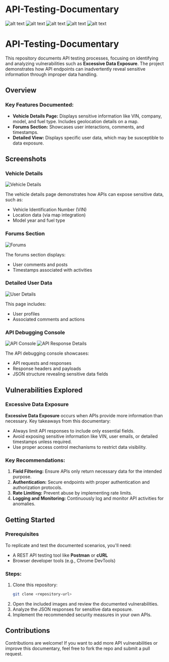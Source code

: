 # API-Testing-Documentary
![alt text](image.png)
![alt text](image-1.png)
![alt text](image-2.png)
![alt text](image-3.png)
![alt text](image-4.png)











# API-Testing-Documentary

This repository documents API testing processes, focusing on identifying and analyzing vulnerabilities such as **Excessive Data Exposure**. The project demonstrates how API endpoints can inadvertently reveal sensitive information through improper data handling.

## Overview

### Key Features Documented:
- **Vehicle Details Page:** Displays sensitive information like VIN, company, model, and fuel type. Includes geolocation details on a map.
- **Forums Section:** Showcases user interactions, comments, and timestamps.
- **Detailed View:** Displays specific user data, which may be susceptible to data exposure.

## Screenshots

### Vehicle Details
![Vehicle Details](image.png)

The vehicle details page demonstrates how APIs can expose sensitive data, such as:
- Vehicle Identification Number (VIN)
- Location data (via map integration)
- Model year and fuel type

### Forums Section
![Forums](image-1.png)

The forums section displays:
- User comments and posts
- Timestamps associated with activities

### Detailed User Data
![User Details](image-2.png)

This page includes:
- User profiles
- Associated comments and actions

### API Debugging Console
![API Console](image-3.png)
![API Response Details](image-4.png)

The API debugging console showcases:
- API requests and responses
- Response headers and payloads
- JSON structure revealing sensitive data fields

## Vulnerabilities Explored

### Excessive Data Exposure
**Excessive Data Exposure** occurs when APIs provide more information than necessary. Key takeaways from this documentary:
- Always limit API responses to include only essential fields.
- Avoid exposing sensitive information like VIN, user emails, or detailed timestamps unless required.
- Use proper access control mechanisms to restrict data visibility.

### Key Recommendations:
1. **Field Filtering:** Ensure APIs only return necessary data for the intended purpose.
2. **Authentication:** Secure endpoints with proper authentication and authorization protocols.
3. **Rate Limiting:** Prevent abuse by implementing rate limits.
4. **Logging and Monitoring:** Continuously log and monitor API activities for anomalies.

## Getting Started

### Prerequisites
To replicate and test the documented scenarios, you'll need:
- A REST API testing tool like **Postman** or **cURL**
- Browser developer tools (e.g., Chrome DevTools)

### Steps:
1. Clone this repository:
   ```bash
   git clone <repository-url>
   ```
2. Open the included images and review the documented vulnerabilities.
3. Analyze the JSON responses for sensitive data exposure.
4. Implement the recommended security measures in your own APIs.

## Contributions
Contributions are welcome! If you want to add more API vulnerabilities or improve this documentary, feel free to fork the repo and submit a pull request.












